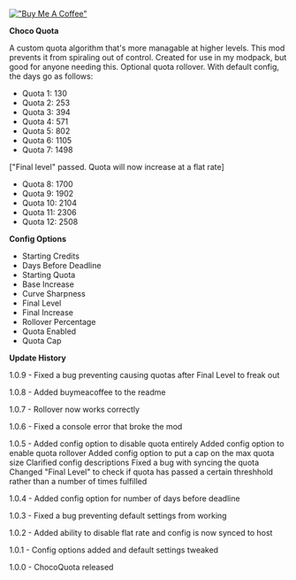 [!["Buy Me A Coffee"](https://www.buymeacoffee.com/assets/img/custom_images/orange_img.png)](https://www.buymeacoffee.com/DaJadeNinja)

**Choco Quota**

A custom quota algorithm that's more managable at higher levels. This mod prevents it from spiraling out of control. Created for use in my modpack, but good for anyone needing this. Optional quota rollover.
With default config, the days go as follows:

- Quota 1: 130
- Quota 2: 253
- Quota 3: 394
- Quota 4: 571
- Quota 5: 802
- Quota 6: 1105
- Quota 7: 1498

["Final level" passed. Quota will now increase at a flat rate]

- Quota 8: 1700
- Quota 9: 1902
- Quota 10: 2104
- Quota 11: 2306
- Quota 12: 2508

**Config Options**

- Starting Credits
- Days Before Deadline
- Starting Quota
- Base Increase
- Curve Sharpness
- Final Level
- Final Increase
- Rollover Percentage
- Quota Enabled
- Quota Cap

**Update History**

1.0.9 - Fixed a bug preventing causing quotas after Final Level to freak out

1.0.8 - Added buymeacoffee to the readme

1.0.7 - Rollover now works correctly

1.0.6 - Fixed a console error that broke the mod

1.0.5 - Added config option to disable quota entirely
Added config option to enable quota rollover
Added config option to put a cap on the max quota size
Clarified config descriptions
Fixed a bug with syncing the quota
Changed "Final Level" to check if quota has passed a certain threshhold rather than a number of times fulfilled

1.0.4 - Added config option for number of days before deadline

1.0.3 - Fixed a bug preventing default settings from working

1.0.2 - Added ability to disable flat rate and config is now synced to host

1.0.1 - Config options added and default settings tweaked

1.0.0 - ChocoQuota released